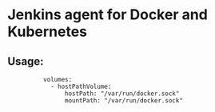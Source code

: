 # Jenkins agent for **Docker** and **Kubernetes**

## Usage:
              volumes:
                - hostPathVolume:
                    hostPath: "/var/run/docker.sock"
                    mountPath: "/var/run/docker.sock"
